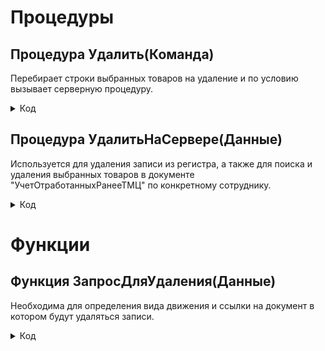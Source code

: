 # Процедуры

## Процедура Удалить(Команда)
Перебирает строки выбранных товаров на удаление и по условию вызывает серверную процедуру.

<details>
<summary> Код </summary>
  
      СЗ = Новый СписокЗначений;
      СЗ.ЗагрузитьЗначения(Элементы.Список.ВыделенныеСтроки);
      МассивНаУдаление = СЗ.ВыгрузитьЗначения();
      Для Каждого Строка из МассивНаУдаление Цикл
      	Если СтрНайти(Строка(Элементы.Список.ДанныеСтроки(Строка).Регистратор), "Объект не найден") > 0 Тогда
      		УдалитьНаСервере(Элементы.Список.ДанныеСтроки(Строка));
      	КонецЕсли;
      КонецЦикла;
</details>

## Процедура УдалитьНаСервере(Данные)
Используется для удаления записи из регистра, а также для поиска и удаления выбранных товаров в документе "УчетОтработанныхРанееТМЦ" по конкретному сотруднику.

<details>
<summary> Код </summary>

    	ДанныеИзЗапроса = ЗапросДляУдаления(Данные);
    	Если ДанныеИзЗапроса.ВидДвижения = ВидДвиженияНакопления.Расход И ЗначениеЗаполнено(ДанныеИзЗапроса.СсылкаНаДокумент) Тогда
    		ДокументРедактирование = ДанныеИзЗапроса.СсылкаНаДокумент.ПолучитьОбъект();
    		НайденныеСтроки = ДокументРедактирование.Товары.НайтиСтроки(Новый Структура("Номенклатура, СерийныйНомер", Данные.НаименованиеТовара, Данные.СерийныйНомер)); 
    		Если НайденныеСтроки.Количество() > 0 Тогда
    			НайденныеСтроки[0].Количество = НайденныеСтроки[0].Количество - Данные.Количество;
    			ОИТС_УчетТМЦ.ЗаписьВРегистрСведений(ДокументРедактирование.Ссылка,
    				Новый Структура("Номенклатура, СерийныйНомер, Количество", Данные.НаименованиеТовара, Данные.СерийныйНомер, Данные.Количество), "Отменили");
    			Если НайденныеСтроки[0].Количество = 0 Тогда
    				ДокументРедактирование.Товары.Удалить(НайденныеСтроки[0]);
    			КонецЕсли;	
    		КонецЕсли;		
    		ДокументРедактирование.Записать();
    	КонецЕсли;
    	
    	НаборЗаписей = РегистрыНакопления.ТМЦНаСкладеОИТС.СоздатьНаборЗаписей(); 
    	НаборЗаписей.Отбор.Регистратор.Установить(Данные.Регистратор);
    	НаборЗаписей.Прочитать();
    	ПоискВНабореЗаписей = Новый ТаблицаЗначений;
    	ПоискВНабореЗаписей = НаборЗаписей.Выгрузить();
    	СтрокаНаУдаление = ПоискВНабореЗаписей.Найти(Данные.СерийныйНомер);
    	НаборЗаписей.Очистить();
    	НовСтрока = НаборЗаписей.Добавить();
    	ЗаполнитьЗначенияСвойств(НовСтрока, СтрокаНаУдаление);
    	НаборЗаписей.Загрузить(ПоискВНабореЗаписей);
    	НаборЗаписей.Удалить(НаборЗаписей[0]);
    	НаборЗаписей.Записать();
    	Элементы.Список.Обновить();		
</details>

# Функции

## Функция ЗапросДляУдаления(Данные)
Необходима для определения вида движения и ссылки на документ в котором будут удаляться записи.

<details>
<summary> Код </summary>
  
      Запрос = Новый Запрос;
    	Запрос.Текст = 
    		"ВЫБРАТЬ
    		|	ТМЦНаСкладеОИТС.ВидДвижения КАК ВидДвижения,
    		|	ТМЦНаСкладеОИТС.СсылкаНаДокумент КАК СсылкаНаДокумент
    		|ИЗ
    		|	РегистрНакопления.ТМЦНаСкладеОИТС КАК ТМЦНаСкладеОИТС
    		|ГДЕ
    		|	ТМЦНаСкладеОИТС.Регистратор = &Регистратор
    		|	И ТМЦНаСкладеОИТС.НаименованиеТовара = &НаименованиеТовара
    		|	И ТМЦНаСкладеОИТС.НомерСтроки = &НомерСтроки";
    		
    	Запрос.УстановитьПараметр("НаименованиеТовара", Данные.НаименованиеТовара);
    	Запрос.УстановитьПараметр("Регистратор", Данные.Регистратор);
    	Запрос.УстановитьПараметр("НомерСтроки", Данные.НомерСтроки);
  
    	РезультатЗапроса = Запрос.Выполнить();
    	
    	ВыборкаДетальныеЗаписи = РезультатЗапроса.Выгрузить();
    	
    	Возврат ВыборкаДетальныеЗаписи[0]; 
</details>
